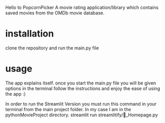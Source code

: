 Hello to PopcornPicker
A movie rating application/library which contains saved movies from the OMDb movie database.

# installation
clone the repository and run the main.py file

# usage
The app explains itself. 
once you start the main.py file you will be given options in the terminal follow the instructions and enjoy the ease of using the app :) 

In order to run the Streamlit Version you must run this command in your terminal from the main project folder. In my case I am in the pythonMovieProject directory.
      streamlit run streamlitify/🎥_Homepage.py